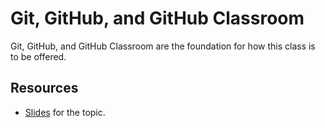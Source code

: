 # Git, GitHub, and GitHub Classroom

Git, GitHub, and GitHub Classroom are the foundation for how this class is to be offered.


## Resources

- [Slides](https://dyerlabteaching/githubclassroom/slides.html) for the topic.

